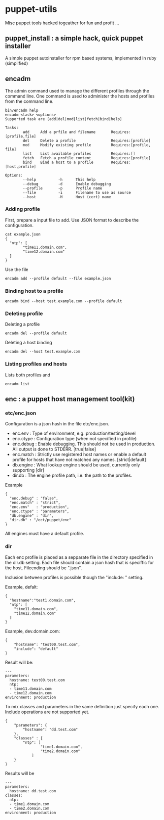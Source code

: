 # puppet-utils
Misc puppet tools hacked togeather for fun and profit ... 

## puppet_install : a simple hack, quick puppet installer
A simple puppet autoinstaller for rpm based systems, implemented in ruby (simplified)

## encadm 
The admin command used to manage the different profiles through the command line.
One command is used to administer the hosts and profiles from the command line.

```
bin/encadm help
encadm <task> <options>
Supported task are [add|del|mod|list|fetch|bind|help]

Tasks:
        add     Add a prfile and filename       Requires:[profile,file]
        del     Delete a profile                Requires:[profile]
        mod     Modify existing profile         Requires:[profile, file]
        list    List available profiles         Requires:[]
        fetch   Fetch a profile content         Requires:[profile]
        bind    Bind a host to a profile        Requires:[host,profile]
        
Options:
        --help          -h      This help
        --debug         -d      Enable debugging
        --profile       -p      Profile name
        --file          -i      Filename to use as source
        --host          -H      Host (cert) name        
```



### Adding profile

First, prepare a input file to add. Use JSON format to describe the configuration.
```
cat example.json
{
  "ntp": [
        "time11.domain.com",
        "time12.domain.com"
  ]
}
```

Use the file 
```
encadm add --profile default --file example.json
```

### Binding host to a profile
```
encadm bind --host test.example.com --profile default
```

### Deleting profile

Deleting a profile
```
encadm del --profile default
```

Deleting a host binding
```
encadm del --host test.example.com
```


### Listing profiles and hosts
Lists both profiles and 
```
encadm list
```



## enc : a puppet host management tool(kit)

### etc/enc.json
Configuration is a json hash in the file etc/enc.json. 
- enc.env   : Type of environment, e.g. production/testing/devel
- enc.ctype : Configuration type (when not specified in profile)
- enc.debug : Enable debugging. This should not be used in production. All output is done to STDERR. [true|false]
- enc.match : Strictly use registered host names or enable a default profile for hosts that have not matched any names. [strict|default]
- db.engine : What lookup engine should be used, currently only supporting [dir]
- dir.db    : The engine profile path, i.e. the path to the profiles.

Example

```
{
  "enc.debug" : "false",
  "enc.match" : "strict",
  "enc.env"   : "production",
  "enc.ctype" : "parameters",
  "db.engine" : "dir",
  "dir.db" : "/ect/puppet/enc"
}
```

All engines must have a default profile. 

### dir

Each enc profile is placed as a sepparate file in the directory specified in the dir.db setting.
Each file should contain a json hash that is speciffic for the host. Fileending should be ".json".

Inclusion between profiles is possible though the "include: <profile>" setting.

Example, defalt:
```
{
  "hostname":"test1.domain.com",
  "ntp": [
  	"time11.domain.com",
	"time12.domain.com"
  ]
}
```

Example, dev.domain.com:
```
{
    "hostname": "test00.test.com",
    "include": "default"
}
```

Result will be:
```
---
parameters:
  hostname: test00.test.com
  ntp:
  - time11.domain.com
  - time12.domain.com
environment: production
```

To mix classes and parameters in the same definition just specify each one. Include operations are not supported yet.
```
{
    "parameters": {
        "hostname": "dd.test.com"
    },
    "classes" : {
        "ntp": [
                "time1.domain.com",
                "time2.domain.com"
            ]
    }
}
```

Results will be
```
---
parameters:
  hostname: dd.test.com
classes:
  ntp:
  - time1.domain.com
  - time2.domain.com
environment: production
```